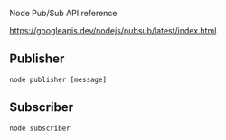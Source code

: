 Node Pub/Sub API reference 

https://googleapis.dev/nodejs/pubsub/latest/index.html


## Publisher

```node publisher [message]```

## Subscriber

```node subscriber```

